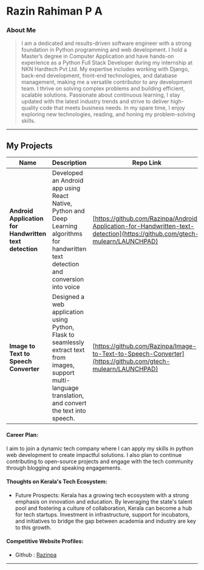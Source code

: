 # Razin Rahiman P A

### About Me

> I am a dedicated and results-driven software engineer with a strong foundation in Python programming and web development. I hold a Master’s degree in Computer Application and have hands-on experience as a Python Full Stack Developer during my internship at NKN Hardtech Pvt Ltd. My expertise includes working with Django, back-end development, front-end technologies, and database management, making me a versatile contributor to any development team. I thrive on solving complex problems and building efficient, scalable solutions. Passionate about continuous learning, I stay updated with the latest industry trends and strive to deliver high-quality code that meets business needs. In my spare time, I enjoy exploring new technologies, reading, and honing my problem-solving skills.
---

## My Projects

| Name                | Description                                                                | Repo Link                                                      |
|---------------------|----------------------------------------------------------------------------|----------------------------------------------------------------|
| **Android Application for Handwritten text detection** |Developed an Android app using React Native, Python and Deep Learning algorithms for handwritten text detection and conversion into voice  |[https://github.com/Razinpa/Android-Application-for-Handwritten-text-detection](https://github.com/gtech-mulearn/LAUNCHPAD)   |
| **Image to Text to Speech Converter** | Designed a web application using Python, Flask to seamlessly extract text from images, support multi-language translation, and convert the text into speech.   | [https://github.com/Razinpa/Image-to-Text-to-Speech-Converter](https://github.com/gtech-mulearn/LAUNCHPAD) |



#### Career Plan:

I aim to join a dynamic tech company where I can apply my skills in python web development to create impactful solutions. I also plan to continue contributing to open-source projects and engage with the tech community through blogging and speaking engagements.

#### Thoughts on Kerala's Tech Ecosystem:

- Future Prospects: Kerala has a growing tech ecosystem with a strong emphasis on innovation and education. By leveraging the state's talent pool and fostering a culture of collaboration, Kerala can become a hub for tech startups. Investment in infrastructure, support for incubators, and initiatives to bridge the gap between academia and industry are key to this growth.


#### Competitive Website Profiles:


- Github : [Razinpa](https://github.com/Razin/)

---

